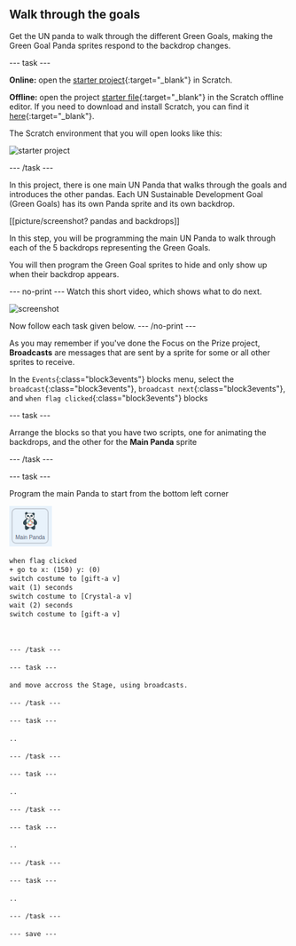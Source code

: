 ## Walk through the goals

Get the UN panda to walk through the different Green Goals, making the Green Goal Panda sprites respond to the backdrop changes.

--- task ---

**Online:** open the [starter project](http://rpf.io/p/en/projectName-on){:target="_blank"} in Scratch.

**Offline:** open the project [starter file](http://rpf.io/p/en/projectName-get){:target="_blank"} in the Scratch offline editor. If you need to download and install Scratch, you can find it [here](https://scratch.mit.edu/download){:target="_blank"}.

The Scratch environment that you will open looks like this:

![starter project](images/starter_project.png)

--- /task ---

In this project, there is one main UN Panda that walks through the goals and introduces the other pandas. Each UN Sustainable Development Goal (Green Goals) has its own Panda sprite and its own backdrop.

[[picture/screenshot? pandas and backdrops]]

In this step, you will be programming the main UN Panda to walk through each of the 5 backdrops representing the Green Goals.

You will then program the Green Goal sprites to hide and only show up when their backdrop appears.

--- no-print ---
Watch this short video, which shows what to do next.

![screenshot](images/NOTNAMEDYET.gif)

Now follow each task given below.
--- /no-print ---

As you may remember if you've done the Focus on the Prize project, **Broadcasts** are messages that are sent by a sprite for some or all other sprites to receive.

In the `Events`{:class="block3events"} blocks menu, select the `broadcast`{:class="block3events"}, `broadcast next`{:class="block3events"}, and `when flag clicked`{:class="block3events"} blocks

--- task ---

Arrange the blocks so that you have two scripts, one for animating the backdrops, and the other for the **Main Panda** sprite

--- /task ---


--- task ---

Program the main Panda to start from the bottom left corner

![image of the main Panda sprite](images/mainpanda-sprite.png)

```blocks3
when flag clicked
+ go to x: (150) y: (0)
switch costume to [gift-a v]
wait (1) seconds
switch costume to [Crystal-a v]
wait (2) seconds
switch costume to [gift-a v]



--- /task ---

--- task ---

and move accross the Stage, using broadcasts.

--- /task ---

--- task ---

..

--- /task ---

--- task ---

..

--- /task ---

--- task ---

..

--- /task ---

--- task ---

..

--- /task ---

--- save ---
